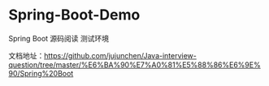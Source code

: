 # Spring-Boot-Demo
Spring Boot 源码阅读 测试环境

文档地址：https://github.com/jujunchen/Java-interview-question/tree/master/%E6%BA%90%E7%A0%81%E5%88%86%E6%9E%90/Spring%20Boot
